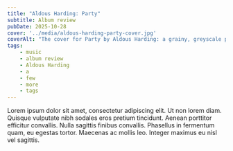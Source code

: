 ```yaml
---
title: "Aldous Harding: Party"
subtitle: Album review
pubDate: 2025-10-28
cover: '../media/aldous-harding-party-cover.jpg'
coverAlt: "The cover for Party by Aldous Harding: a grainy, greyscale photo of a woman's face, her eyes in shadow."
tags:
    - music
    - album review
    - Aldous Harding
    - a
    - few
    - more
    - tags
---
```


Lorem ipsum dolor sit amet, consectetur adipiscing elit. Ut non lorem diam. Quisque vulputate nibh sodales eros pretium tincidunt. Aenean porttitor efficitur convallis. Nulla sagittis finibus convallis. Phasellus in fermentum quam, eu egestas tortor. Maecenas ac mollis leo. Integer maximus eu nisl vel sagittis.
